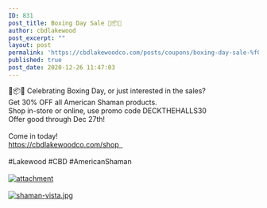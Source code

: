 ```yaml
---
ID: 831
post_title: Boxing Day Sale 🎄📦🎁
author: cbdlakewood
post_excerpt: ""
layout: post
permalink: 'https://cbdlakewoodco.com/posts/coupons/boxing-day-sale-%f0%9f%8e%84%f0%9f%93%a6%f0%9f%8e%81/'
published: true
post_date: 2020-12-26 11:47:03
---
```

<html><head></head><body>
🎄📦🎁 Celebrating Boxing Day, or just interested in the sales?<br />Get 30% OFF all American Shaman products.<br />Shop in-store or online, use promo code DECKTHEHALLS30<br />Offer good through Dec 27th!<br /><br />Come in today!<br /><a href="https://cbdlakewoodco.com/shop%20">https://cbdlakewoodco.com/shop<span> </span> </a><br /><a href="https://cbdarvada.com"><br /></a>#Lakewood #CBD #AmericanShaman<span> </span>
</body>
</html><br/><br/><a href="https://snd-videos.s3.amazonaws.com/288012/1608419725256.jpg"  title="attachment" ><img src="https://snd-videos.s3.amazonaws.com/288012/1608419725256.jpg" alt="attachment" title="attachment" /></a><br/><br/><a href="https://cbdlakewoodco.com/wp-content/uploads/2020/12/1609007232995.jpg"  title="shaman-vista.jpg" ><img src="https://cbdlakewoodco.com/wp-content/uploads/2020/12/1609007232995.jpg" alt="shaman-vista.jpg" title="shaman-vista.jpg" /></a>
